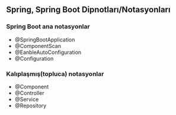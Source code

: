 ## Spring, Spring Boot Dipnotları/Notasyonları

### Spring Boot ana notasyonlar 
- @SpringBootApplication
- @ComponentScan
- @EanbleAutoConfiguration
- @Configuration

### Kalıplaşmış(topluca) notasyonlar
- @Component
- @Controller
- @Service
- @Repository